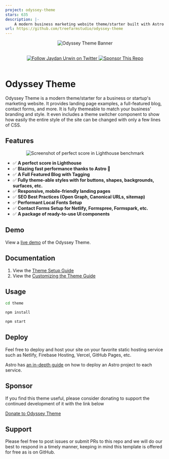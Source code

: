 ```yaml
---
project: odyssey-theme
stars: 635
description: |-
    A modern business marketing website theme/starter built with Astro 🚀
url: https://github.com/treefarmstudio/odyssey-theme
---
```


<p align="center">
  <img src="assets/gh-banner.png" alt="Odyssey Theme Banner">
</p>

<br/>
<div align="center">
  <a href="https://twitter.com/jaydanurwin">
  <img src="assets/twitter-badge.svg" alt="Follow Jaydan Urwin on Twitter"/>
</a>
  <a href="https://sapling.lemonsqueezy.com/checkout/buy/9b78751f-6382-442d-ac99-32c2318b70a0">
    <img src="assets/sponsor-badge.svg" alt="Sponsor This Repo" />
  </a>
</div>
<br/>

# Odyssey Theme

Odyssey Theme is a modern theme/starter for a business or startup's marketing website. It provides landing page examples, a full-featured blog, contact forms, and more. It is fully themeable to match your business' branding and style. It even includes a theme switcher component to show how easily the entire style of the site can be changed with only a few lines of CSS.

## Features

<p align="center">
  <img src="assets/lh-screenshot.png" alt="Screenshot of perfect score in Lighthouse benchmark">
</p>


- ✅ **A perfect score in Lighthouse**
- ✅ **Blazing fast performance thanks to Astro 🚀**
- ✅ **A Full Featured Blog with Tagging**
- ✅ **Fully theme-able styles with for buttons, shapes, backgrounds, surfaces, etc.**
- ✅ **Responsive, mobile-friendly landing pages**
- ✅ **SEO Best Practices (Open Graph, Canonical URLs, sitemap)**
- ✅ **Performant Local Fonts Setup**
- ✅ **Contact Forms Setup for Netlify, Formspree, Formspark, etc.**
- ✅ **A package of ready-to-use UI components**


## Demo

View a [live demo](https://odyssey-theme.sapling.supply/) of the Odyssey Theme.

## Documentation

1. View the [Theme Setup Guide](https://odyssey-theme.sapling.supply/theme/theme-setup)
2. View the [Customizing the Theme Guide](https://odyssey-theme.sapling.supply/theme/customizing-odyssey)

## Usage

```bash
cd theme

npm install

npm start
```

## Deploy

Feel free to deploy and host your site on your favorite static hosting service such as Netlify, Firebase Hosting, Vercel, GitHub Pages, etc.

Astro has [an in-depth guide](https://docs.astro.build/en/guides/deploy/) on how to deploy an Astro project to each service.

## Sponsor

If you find this theme useful, please consider donating to support the continued development of it with the link below

[Donate to Odyssey Theme](https://sapling.lemonsqueezy.com/checkout/buy/9b78751f-6382-442d-ac99-32c2318b70a0)

## Support

Please feel free to post issues or submit PRs to this repo and we will do our best to respond in a timely manner, keeping in mind this template is offered for free as is on GitHub.

